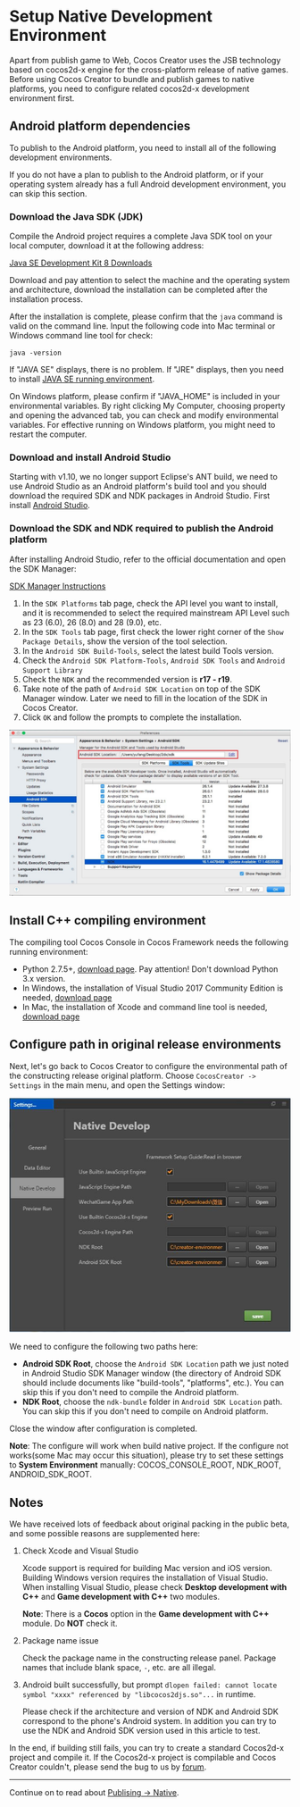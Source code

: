 # Setup Native Development Environment

Apart from publish game to Web, Cocos Creator uses the JSB technology based on cocos2d-x engine for the cross-platform release of native games. Before using Cocos Creator to bundle and publish games to native platforms, you need to configure related cocos2d-x development environment first.

## Android platform dependencies

To publish to the Android platform, you need to install all of the following development environments.

If you do not have a plan to publish to the Android platform, or if your operating system already has a full Android development environment, you can skip this section.

### Download the Java SDK (JDK)

Compile the Android project requires a complete Java SDK tool on your local computer, download it at the following address:

[Java SE Development Kit 8 Downloads](http://www.oracle.com/technetwork/java/javase/downloads/jdk8-downloads-2133151.html)

Download and pay attention to select the machine and the operating system and architecture, download the installation can be completed after the installation process.

After the installation is complete, please confirm that the `java` command is valid on the command line. Input the following code into Mac terminal or Windows command line tool for check:

```
java -version
```

If "JAVA SE" displays, there is no problem. If "JRE" displays, then you need to install [JAVA SE running environment](http://www.oracle.com/technetwork/java/javase/downloads/index.html).

On Windows platform, please confirm if "JAVA_HOME" is included in your environmental variables. By right clicking My Computer, choosing property and opening the advanced tab, you can check and modify environmental variables. For effective running on Windows platform, you might need to restart the computer.

### Download and install Android Studio

Starting with v1.10, we no longer support Eclipse's ANT build, we need to use Android Studio as an Android platform's build tool and you should download the required SDK and NDK packages in Android Studio. First install [Android Studio](http://www.android-studio.org/).

### Download the SDK and NDK required to publish the Android platform

After installing Android Studio, refer to the official documentation and open the SDK Manager:

[SDK Manager Instructions](https://developer.android.com/studio/intro/update.html#sdk-manager)

1. In the `SDK Platforms` tab page, check the API level you want to install, and it is recommended to select the required mainstream API Level such as 23 (6.0), 26 (8.0) and 28 (9.0), etc.
2. In the `SDK Tools` tab page, first check the lower right corner of the `Show Package Details`, show the version of the tool selection.
3. In the `Android SDK Build-Tools`, select the latest build Tools version.
4. Check the `Android SDK Platform-Tools`, `Android SDK Tools` and `Android Support Library`
5. Check the `NDK` and the recommended version is **r17 - r19**.
6. Take note of the path of `Android SDK Location` on top of the SDK Manager window. Later we need to fill in the location of the SDK in Cocos Creator.
7. Click `OK` and follow the prompts to complete the installation.

![Sdk manager](setup-native-development/sdk-manager.jpg)

## Install C++ compiling environment

The compiling tool Cocos Console in Cocos Framework needs the following running environment:

- Python 2.7.5+, [download page](https://www.python.org/downloads/). Pay attention! Don't download Python 3.x version.
- In Windows, the installation of Visual Studio 2017 Community Edition is needed, [download page](https://www.visualstudio.com/downloads/download-visual-studio-vs)
- In Mac, the installation of Xcode and command line tool is needed, [download page](https://developer.apple.com/xcode/download/)

## Configure path in original release environments

Next, let's go back to Cocos Creator to configure the environmental path of the constructing release original platform. Choose `CocosCreator -> Settings` in the main menu, and open the Settings window:

![preference](../getting-started/basics/editor-panels/preferences/native-develop.jpg)

We need to configure the following two paths here:

- **Android SDK Root**, choose the `Android SDK Location` path we just noted in Android Studio SDK Manager window (the directory of Android SDK should include documents like "build-tools", "platforms", etc.). You can skip this if you don't need to compile the Android platform.
- **NDK Root**, choose the `ndk-bundle` folder in `Android SDK Location` path. You can skip this if you don't need to compile on Android platform.

Close the window after configuration is completed.

**Note**: The configure will work when build native project. If the configure not works(some Mac may occur this situation), please try to set these settings to **System Environment** manually: COCOS_CONSOLE_ROOT, NDK_ROOT, ANDROID_SDK_ROOT.

## Notes

We have received lots of feedback about original packing in the public beta, and some possible reasons are supplemented here:

1. Check Xcode and Visual Studio

    Xcode support is required for building Mac version and iOS version. Building Windows version requires the installation of Visual Studio. When installing Visual Studio, please check **Desktop development with C++** and **Game development with C++** two modules.

    **Note**: There is a **Cocos** option in the **Game development with C++** module. Do **NOT** check it.

2. Package name issue

    Check the package name in the constructing release panel. Package names that include blank space, `-`, etc. are all illegal.

3. Android built successfully, but prompt `dlopen failed: cannot locate symbol "xxxx" referenced by "libcocos2djs.so"...` in runtime.

    Please check if the architecture and version of NDK and Android SDK correspond to the phone's Android system. In addition you can try to use the NDK and Android SDK version used in this article to test.

In the end, if building still fails, you can try to create a standard Cocos2d-x project and compile it. If the Cocos2d-x project is compilable and Cocos Creator couldn't, please send the bug to us by [forum](http://discuss.cocos2d-x.org/c/creator).

---

Continue on to read about [Publising -> Native](publish-native.md).

